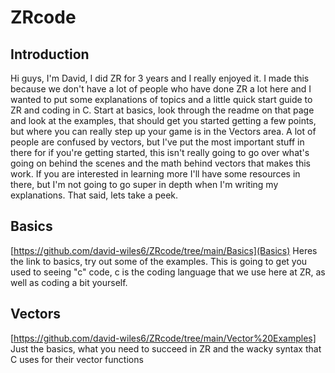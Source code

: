 # ZRcode

## Introduction

Hi guys, I'm David, I did ZR for 3 years and I really enjoyed it. I made this because we don't have a lot of people who have done ZR a lot here and I wanted to put some explanations of topics and a little quick start guide to ZR and coding in C. Start at basics, look through the readme on that page and look at the examples, that should get you started getting a few points, but where you can really step up your game is in the Vectors area. A lot of people are confused by vectors, but I've put the most important stuff in there for if you're getting started, this isn't really going to go over what's going on behind the scenes and the math behind vectors that makes this work. If you are interested in learning more I'll have some resources in there, but I'm not going to go super in depth when I'm writing my explanations. That said, lets take a peek.

## Basics

[https://github.com/david-wiles6/ZRcode/tree/main/Basics](Basics) Heres the link to basics, try out some of the examples. This is going to get you used to seeing "c" code, c is the coding language that we use here at ZR, as well as coding a bit yourself.

## Vectors

[https://github.com/david-wiles6/ZRcode/tree/main/Vector%20Examples] Just the basics, what you need to succeed in ZR and the wacky syntax that C uses for their vector functions
